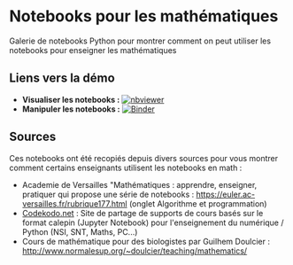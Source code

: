 # Notebooks pour les mathématiques

Galerie de notebooks Python pour montrer comment on peut utiliser les notebooks pour enseigner les mathématiques

## Liens vers la démo
- **Visualiser les notebooks :** [![nbviewer](https://img.shields.io/badge/render-nbviewer-orange.svg)](https://nbviewer.jupyter.org/github/inrialearninglab/NotebookMathDemo/tree/master/)
- **Manipuler les notebooks :**  [![Binder](https://mybinder.org/badge_logo.svg)](https://mybinder.org/v2/gh/inrialearninglab/NotebookMathDemo/master) 

## Sources
Ces notebooks ont été recopiés depuis divers sources pour vous montrer comment certains enseignants utilisent les notebooks en math :
- Academie de Versailles  "Mathématiques : apprendre, enseigner, pratiquer  qui propose une série de notebooks :  https://euler.ac-versailles.fr/rubrique177.html (onglet Algorithme et programmation)
- [Codekodo.net](https://www.codekodo.net/) : Site de partage de supports de cours basés sur le format calepin (Jupyter Notebook) pour l'enseignement du numérique / Python (NSI, SNT, Maths, PC...)
- Cours de mathématique pour des biologistes par Guilhem Doulcier : http://www.normalesup.org/~doulcier/teaching/mathematics/
